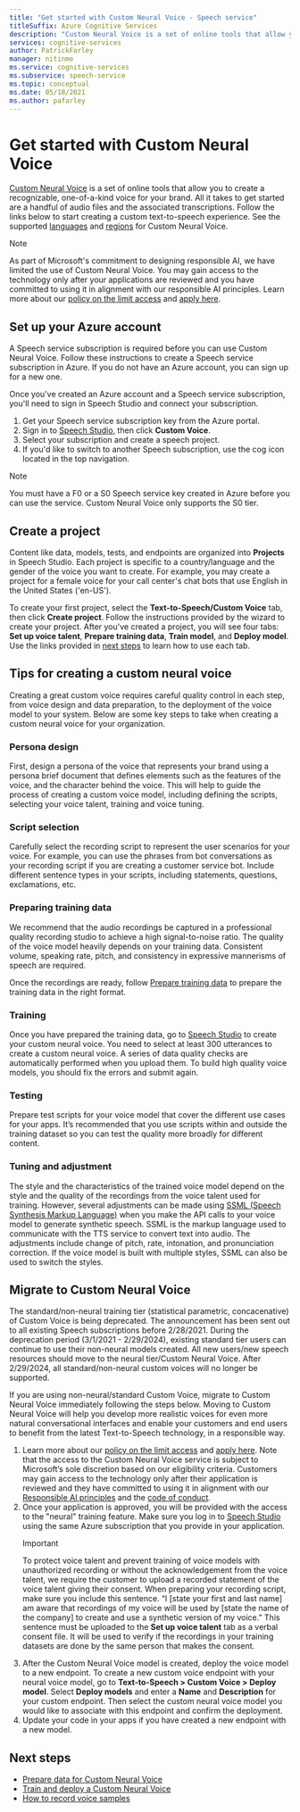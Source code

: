 ```yaml
---
title: "Get started with Custom Neural Voice - Speech service"
titleSuffix: Azure Cognitive Services
description: "Custom Neural Voice is a set of online tools that allow you to create a recognizable, one-of-a-kind voice for your brand. All it takes to get started are a handful of audio files and the associated transcriptions."
services: cognitive-services
author: PatrickFarley
manager: nitinme
ms.service: cognitive-services
ms.subservice: speech-service
ms.topic: conceptual
ms.date: 05/18/2021
ms.author: pafarley
---
```


# Get started with Custom Neural Voice

[Custom Neural Voice](https://aka.ms/customvoice) is a set of online tools that allow you to create a recognizable, one-of-a-kind voice for your brand. All it takes to get started are a handful of audio files and the associated transcriptions. Follow the links below to start creating a custom text-to-speech experience. See the supported [languages](language-support.md#customization) and [regions](regions.md#custom-voices) for Custom Neural Voice.

> [!NOTE]
> As part of Microsoft's commitment to designing responsible AI, we have limited the use of Custom Neural Voice. You may gain access to the technology only after your applications are reviewed and you have committed to using it in alignment with our responsible AI principles. Learn more about our [policy on the limit access](/legal/cognitive-services/speech-service/custom-neural-voice/limited-access-custom-neural-voice?context=%2fazure%2fcognitive-services%2fspeech-service%2fcontext%2fcontext) and [apply here](https://aka.ms/customneural). 
 
## Set up your Azure account

A Speech service subscription is required before you can use Custom Neural Voice. Follow these instructions to create a Speech service subscription in Azure. If you do not have an Azure account, you can sign up for a new one.  

Once you've created an Azure account and a Speech service subscription, you'll need to sign in Speech Studio and connect your subscription.

1. Get your Speech service subscription key from the Azure portal.
2. Sign in to [Speech Studio](https://speech.microsoft.com), then click **Custom Voice**.
3. Select your subscription and create a speech project.
4. If you'd like to switch to another Speech subscription, use the cog icon located in the top navigation.

> [!NOTE]
> You must have a F0 or a S0 Speech service key created in Azure before you can use the service. Custom Neural Voice only supports the S0 tier. 

## Create a project

Content like data, models, tests, and endpoints are organized into **Projects** in Speech Studio. Each project is specific to a country/language and the gender of the voice you want to create. For example, you may create a project for a female voice for your call center's chat bots that use English in the United States ('en-US').

To create your first project, select the **Text-to-Speech/Custom Voice** tab, then click **Create project**. Follow the instructions provided by the wizard to create your project. After you've created a project, you will see four tabs: **Set up voice talent**, **Prepare training data**, **Train model**, and **Deploy model**. Use the links provided in [next steps](#next-steps) to learn how to use each tab.

## Tips for creating a custom neural voice

Creating a great custom voice requires careful quality control in each step, from voice design and data preparation, to the deployment of the voice model to your system. Below are some key steps to take when creating a custom neural voice for your organization. 

### Persona design

First, design a persona of the voice that represents your brand using a persona brief document that defines elements such as the features of the voice, and the character behind the voice. This will help to guide the process of creating a custom voice model, including defining the scripts, selecting your voice talent, training and voice tuning.

### Script selection
 
Carefully select the recording script to represent the user scenarios for your voice. For example, you can use the phrases from bot conversations as your recording script if you are creating a customer service bot. Include different sentence types in your scripts, including statements, questions, exclamations, etc.

### Preparing training data

We recommend that the audio recordings be captured in a professional quality recording studio to achieve a high signal-to-noise ratio. The quality of the voice model heavily depends on your training data. Consistent volume, speaking rate, pitch, and consistency in expressive mannerisms of speech are required.

Once the recordings are ready, follow [Prepare training data](how-to-custom-voice-prepare-data.md) to prepare the training data in the right format.

### Training

Once you have prepared the training data, go to [Speech Studio](https://aka.ms/custom-voice) to create your custom neural voice. You need to select at least 300 utterances to create a custom neural voice. A series of data quality checks are automatically performed when you upload them. To build high quality voice models, you should fix the errors and submit again.

### Testing

Prepare test scripts for your voice model that cover the different use cases for your apps. It’s recommended that you use scripts within and outside the training dataset so you can test the quality more broadly for different content.

### Tuning and adjustment

The style and the characteristics of the trained voice model depend on the style and the quality of the recordings from the voice talent used for training. However, several adjustments can be made using [SSML (Speech Synthesis Markup Language)](./speech-synthesis-markup.md?tabs=csharp) when you make the API calls to your voice model to generate synthetic speech. SSML is the markup language used to communicate with the TTS service to convert text into audio. The adjustments include change of pitch, rate, intonation, and pronunciation correction.  If the voice model is built with multiple styles, SSML can also be used to switch the styles.

## Migrate to Custom Neural Voice

The standard/non-neural training tier (statistical parametric, concacenative) of Custom Voice is being deprecated. The announcement has been sent out to all existing Speech subscriptions before 2/28/2021. During the deprecation period (3/1/2021 - 2/29/2024), existing standard tier users can continue to use their non-neural models created. All new users/new speech resources should move to the neural tier/Custom Neural Voice. After 2/29/2024, all standard/non-neural custom voices will no longer be supported. 

If you are using non-neural/standard Custom Voice,  migrate to Custom Neural Voice immediately following the steps below. Moving to Custom Neural Voice will help you develop more realistic voices for even more natural conversational interfaces and enable your customers and end users to benefit from the latest Text-to-Speech technology, in a responsible way. 

1. Learn more about our [policy on the limit access](/legal/cognitive-services/speech-service/custom-neural-voice/limited-access-custom-neural-voice?context=%2fazure%2fcognitive-services%2fspeech-service%2fcontext%2fcontext) and [apply here](https://aka.ms/customneural). Note that the access to the Custom Neural Voice service is subject to Microsoft’s sole discretion based on our eligibility criteria. Customers may gain access to the technology only after their application is reviewed and they have committed to using it in alignment with our [Responsible AI principles](https://microsoft.com/ai/responsible-ai) and the [code of conduct](/legal/cognitive-services/speech-service/tts-code-of-conduct?context=%2fazure%2fcognitive-services%2fspeech-service%2fcontext%2fcontext). 
2. Once your application is approved, you will be provided with the access to the "neural" training feature. Make sure you log in to [Speech Studio](https://speech.microsoft.com) using the same Azure subscription that you provide in your application. 
    > [!IMPORTANT]
    > To protect voice talent and prevent training of voice models with unauthorized recording or without the acknowledgement from the voice talent, we require the customer to upload a recorded statement of the voice talent giving their consent. When preparing your recording script, make sure you include this sentence. 
    > “I [state your first and last name] am aware that recordings of my voice will be used by [state the name of the company] to create and use a synthetic version of my voice.”
    > This sentence must be uploaded to the **Set up voice talent** tab as a verbal consent file. It will be used to verify if the recordings in your training datasets are done by the same person that makes the consent.
3. After the Custom Neural Voice model is created, deploy the voice model to a new endpoint. To create a new custom voice endpoint with your neural voice model, go to **Text-to-Speech > Custom Voice > Deploy model**. Select **Deploy models** and enter a **Name** and **Description** for your custom endpoint. Then select the custom neural voice model you would like to associate with this endpoint and confirm the deployment.  
4. Update your code in your apps if you have created a new endpoint with a new model. 

## Next steps

- [Prepare data for Custom Neural Voice](how-to-custom-voice-prepare-data.md)
- [Train and deploy a Custom Neural Voice](how-to-custom-voice-create-voice.md)
- [How to record voice samples](record-custom-voice-samples.md)